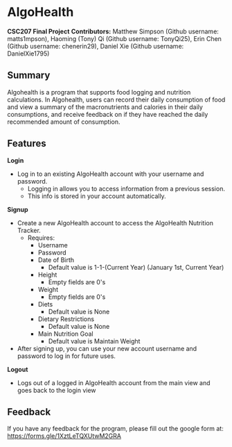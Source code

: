 # AlgoHealth
**CSC207 Final Project**
**Contributors:**
Matthew Simpson (Github username: matts1mpson),
Haoming (Tony) Qi (Github username: TonyQi25), 
Erin Chen (Github username: chenerin29),
Daniel Xie (Github username: DanielXie1795)

**Summary**
-

Algohealth is a program that supports food logging and nutrition calculations. In Algohealth, users can record their
daily consumption of food and view a summary of the macronutrients and calories in their daily consumptions, and
receive feedback on if they have reached the daily recommended amount of consumption.

**Features**
-

**Login**
- Log in to an existing AlgoHealth account with your username and password.
  - Logging in allows you to access information from a previous session.
  - This info is stored in your account automatically.

**Signup**
- Create a new AlgoHealth account to access the AlgoHealth Nutrition Tracker.
  - Requires:
    - Username
    - Password
    - Date of Birth
      - Default value is 1-1-(Current Year) (January 1st, Current Year)
    - Height
      - Empty fields are 0's
    - Weight
      - Empty fields are 0's
    - Diets
      - Default value is None
    - Dietary Restrictions
      - Default value is None
    - Main Nutrition Goal
      - Default value is Maintain Weight
- After signing up, you can use your new account username and password to log in for future uses.

**Logout**
- Logs out of a logged in AlgoHealth account from the main view and goes back to the login view

**Feedback**
-

If you have any feedback for the program, please fill out the google form at: https://forms.gle/1XztLeTQXUtwM2GRA
